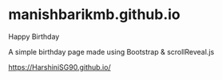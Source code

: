 # manishbarikmb.github.io
Happy Birthday

A simple birthday page made using Bootstrap & scrollReveal.js

https://HarshiniSG90.github.io/
